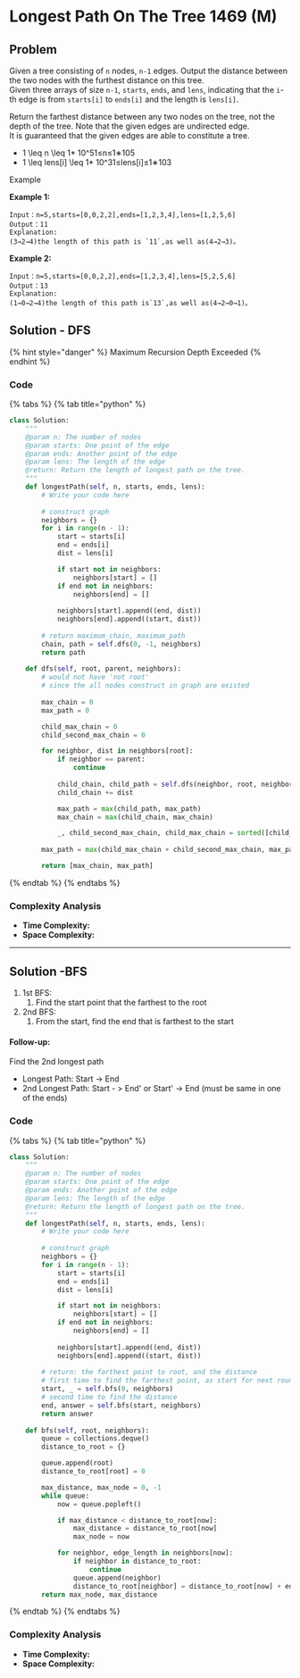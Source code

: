 # Longest Path On The Tree 1469 (M)

## Problem

Given a tree consisting of `n` nodes, `n-1` edges. Output the distance between the two nodes with the furthest distance on this tree.\
Given three arrays of size `n-1`, `starts`, `ends`, and `lens`, indicating that the `i`-th edge is from `starts[i]` to `ends[i]` and the length is `lens[i]`.

Return the farthest distance between any two nodes on the tree, not the depth of the tree. Note that the given edges are undirected edge.\
It is guaranteed that the given edges are able to constitute a tree.

* 1 \leq n \leq 1\* 10^51≤n≤1∗10​5​​
* 1 \leq lens\[i] \leq 1\* 10^31≤lens\[i]≤1∗10​3​​

Example

**Example 1:**

```
Input：n=5,starts=[0,0,2,2],ends=[1,2,3,4],lens=[1,2,5,6]
Output：11
Explanation:
(3→2→4)the length of this path is `11`,as well as(4→2→3)。
```

**Example 2:**

```
Input：n=5,starts=[0,0,2,2],ends=[1,2,3,4],lens=[5,2,5,6]
Output：13
Explanation:
(1→0→2→4)the length of this path is`13`,as well as(4→2→0→1)。
```

## Solution - DFS

{% hint style="danger" %}
Maximum Recursion Depth Exceeded&#x20;
{% endhint %}

### Code

{% tabs %}
{% tab title="python" %}
```python
class Solution:
    """
    @param n: The number of nodes
    @param starts: One point of the edge
    @param ends: Another point of the edge
    @param lens: The length of the edge
    @return: Return the length of longest path on the tree.
    """
    def longestPath(self, n, starts, ends, lens):
        # Write your code here
        
        # construct graph
        neighbors = {}
        for i in range(n - 1):
            start = starts[i]
            end = ends[i]
            dist = lens[i]

            if start not in neighbors:
                neighbors[start] = []
            if end not in neighbors:
                neighbors[end] = []
            
            neighbors[start].append((end, dist))
            neighbors[end].append((start, dist))
        
        # return maximum_chain, maximum_path
        chain, path = self.dfs(0, -1, neighbors)
        return path
    
    def dfs(self, root, parent, neighbors):
        # would not have 'not root'
        # since the all nodes construct in graph are existed
        
        max_chain = 0
        max_path = 0

        child_max_chain = 0
        child_second_max_chain = 0

        for neighbor, dist in neighbors[root]:
            if neighbor == parent:
                continue
            
            child_chain, child_path = self.dfs(neighbor, root, neighbors)
            child_chain += dist

            max_path = max(child_path, max_path)
            max_chain = max(child_chain, max_chain)

            _, child_second_max_chain, child_max_chain = sorted([child_max_chain, child_second_max_chain, child_chain])
        
        max_path = max(child_max_chain + child_second_max_chain, max_path)

        return [max_chain, max_path]
```
{% endtab %}
{% endtabs %}

### Complexity Analysis

* **Time Complexity:**
* **Space Complexity:**

****

## Solution -BFS

1. 1st BFS:&#x20;
   1. Find the start point that the farthest to the root
2. 2nd BFS:
   1. From the start, find the end that is farthest to the start

#### Follow-up:&#x20;

Find the 2nd longest path

* Longest Path: Start -> End
* 2nd Longest Path: Start - > End' or Start' -> End (must be same in one of the ends)

### Code

{% tabs %}
{% tab title="python" %}
```python
class Solution:
    """
    @param n: The number of nodes
    @param starts: One point of the edge
    @param ends: Another point of the edge
    @param lens: The length of the edge
    @return: Return the length of longest path on the tree.
    """
    def longestPath(self, n, starts, ends, lens):
        # Write your code here
        
        # construct graph
        neighbors = {}
        for i in range(n - 1):
            start = starts[i]
            end = ends[i]
            dist = lens[i]

            if start not in neighbors:
                neighbors[start] = []
            if end not in neighbors:
                neighbors[end] = []
            
            neighbors[start].append((end, dist))
            neighbors[end].append((start, dist))
        
        # return: the farthest point to root, and the distance
        # first time to find the farthest point, as start for next round
        start, _ = self.bfs(0, neighbors)
        # second time to find the distance
        end, answer = self.bfs(start, neighbors)
        return answer 
    
    def bfs(self, root, neighbors):
        queue = collections.deque()
        distance_to_root = {}

        queue.append(root)
        distance_to_root[root] = 0

        max_distance, max_node = 0, -1
        while queue:
            now = queue.popleft()

            if max_distance < distance_to_root[now]:
                max_distance = distance_to_root[now]
                max_node = now

            for neighbor, edge_length in neighbors[now]:
                if neighbor in distance_to_root:
                    continue
                queue.append(neighbor)
                distance_to_root[neighbor] = distance_to_root[now] + edge_length
        return max_node, max_distance
```
{% endtab %}
{% endtabs %}

### Complexity Analysis

* **Time Complexity:**
* **Space Complexity:**
